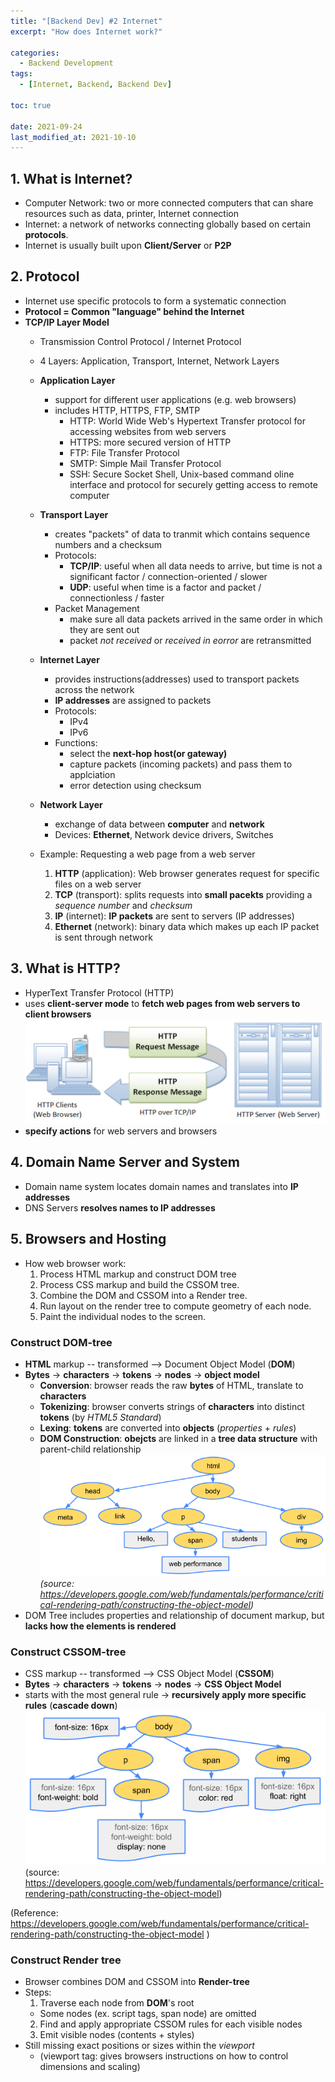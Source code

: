```yaml
---
title: "[Backend Dev] #2 Internet"
excerpt: "How does Internet work?"

categories:
  - Backend Development
tags:
  - [Internet, Backend, Backend Dev]

toc: true

date: 2021-09-24
last_modified_at: 2021-10-10
---
```


## 1. What is Internet?

- Computer Network: two or more connected computers that can share resources such as data, printer, Internet connection
- Internet: a network of networks connecting globally based on certain **protocols**.
- Internet is usually built upon **Client/Server** or **P2P**

## 2. Protocol

- Internet use specific protocols to form a systematic connection
- **Protocol = Common "language" behind the Internet**
- **TCP/IP Layer Model**
  - Transmission Control Protocol / Internet Protocol
  - 4 Layers: Application, Transport, Internet, Network Layers
  - **Application Layer**
    - support for different user applications (e.g. web browsers)
    - includes HTTP, HTTPS, FTP, SMTP
      - HTTP: World Wide Web's Hypertext Transfer protocol for accessing websites from web servers
      - HTTPS: more secured version of HTTP
      - FTP: File Transfer Protocol
      - SMTP: Simple Mail Transfer Protocol
      - SSH: Secure Socket Shell, Unix-based command oline interface and protocol for securely getting access to remote computer
  - **Transport Layer**
    - creates "packets" of data to tranmit which contains sequence numbers and a checksum
    - Protocols:
      - **TCP/IP**: useful when all data needs to arrive, but time is not a significant factor / connection-oriented / slower
      - **UDP**: useful when time is a factor and packet / connectionless / faster
    - Packet Management
      - make sure all data packets arrived in the same order in which they are sent out
      - packet _not received_ or _received in eorror_ are retransmitted
  - **Internet Layer**
    - provides instructions(addresses) used to transport packets across the network
    - **IP addresses** are assigned to packets
    - Protocols:
      - IPv4
      - IPv6
    - Functions:
      - select the **next-hop host(or gateway)**
      - capture packets (incoming packets) and pass them to applciation
      - error detection using checksum
  - **Network Layer**
    - exchange of data between **computer** and **network**
    - Devices: **Ethernet**, Network device drivers, Switches
  
  - Example: Requesting a web page from a web server
    1. **HTTP** (application): Web browser generates request for specific files on a web server
    2. **TCP** (transport): splits requests into **small pacekts** providing a _sequence number_ and _checksum_
    3. **IP** (internet): **IP packets** are sent to servers (IP addresses)
    4. **Ethernet** (network): binary data which makes up each IP packet is sent through network

## 3. What is HTTP?

- HyperText Transfer Protocol (HTTP)
- uses **client-server mode** to **fetch web pages from web servers to client browsers**
![HTTP](/assets/images/HTTP.png)
- **specify actions** for web servers and browsers


## 4. Domain Name Server and System
- Domain name system locates domain names and translates into **IP addresses**
- DNS Servers **resolves names to IP addresses**

## 5. Browsers and Hosting

- How web browser work:
  1. Process HTML markup and construct DOM tree
  2. Process CSS markup and build the CSSOM tree.
  3. Combine the DOM and CSSOM into a Render tree.
  4. Run layout on the render tree to compute geometry of each node.
  5. Paint the individual nodes to the screen.

### Construct DOM-tree
  - **HTML** markup -- transformed --> Document Object Model (**DOM**)
  - **Bytes** &rarr; **characters** &rarr; **tokens** &rarr; **nodes** &rarr; **object model**
    - **Conversion**: browser reads the raw **bytes** of HTML, translate to **characters**
    - **Tokenizing**: browser converts strings of **characters** into distinct **tokens** (by _HTML5 Standard_)
    - **Lexing**: **tokens** are converted into **objects** (_properties_ + _rules_)
    - **DOM Construction**: **obejcts** are linked in a **tree data structure** with parent-child relationship
    ![DOM-tree](/assets/images/dom_tree.png)
    _(source: https://developers.google.com/web/fundamentals/performance/critical-rendering-path/constructing-the-object-model)_
  - DOM Tree includes properties and relationship of document markup, but **lacks how the elements is rendered**

### Construct CSSOM-tree
  - CSS markup -- transformed --> CSS Object Model (**CSSOM**)
  - **Bytes** &rarr; **characters** &rarr; **tokens** &rarr; **nodes** &rarr; **CSS Object Model**
  - starts with the most general rule &rarr; **recursively apply more specific rules** (**cascade down**)
  ![CSSOM-tree](/assets/images/cssom-tree.png)
  (source: https://developers.google.com/web/fundamentals/performance/critical-rendering-path/constructing-the-object-model)

(Reference: https://developers.google.com/web/fundamentals/performance/critical-rendering-path/constructing-the-object-model )

### Construct Render tree
  - Browser combines DOM and CSSOM into **Render-tree**
  - Steps:
    1. Traverse each node from **DOM**'s root
      - Some nodes (ex. script tags, span node) are omitted
    2. Find and apply appropriate CSSOM rules for each visible nodes
    3. Emit visible nodes (contents + styles)
  - Still missing exact positions or sizes within the _viewport_
    - (viewport tag: gives browsers instructions on how to control dimensions and scaling)
  